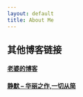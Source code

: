 ```yaml
---
layout: default
title: About Me
---
```


<h2> 其他博客链接 </h2>
<h4><a href="http://kiki.microcai.org/"> 老婆的博客 </a></h4>
<h4><a href="http://blog.simcu.com/xrain"> 静默 – 华丽之作,一切从简 </a></h4>
